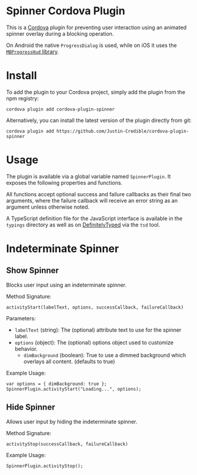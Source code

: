 # Spinner Cordova Plugin

This is a [Cordova](http://cordova.apache.org/) plugin for preventing user interaction using an animated spinner overlay during a blocking operation.

On Android the native `ProgressDialog` is used, while on iOS it uses the [`MBProgressHud` library](https://github.com/jdg/MBProgressHUD).

# Install

To add the plugin to your Cordova project, simply add the plugin from the npm registry:

    cordova plugin add cordova-plugin-spinner

Alternatively, you can install the latest version of the plugin directly from git:

    cordova plugin add https://github.com/Justin-Credible/cordova-plugin-spinner

# Usage

The plugin is available via a global variable named `SpinnerPlugin`. It exposes the following properties and functions.

All functions accept optional success and failure callbacks as their final two arguments, where the failure callback will receive an error string as an argument unless otherwise noted.

A TypeScript definition file for the JavaScript interface is available in the `typings` directory as well as on [DefinitelyTyped](https://github.com/borisyankov/DefinitelyTyped) via the `tsd` tool.

# Indeterminate Spinner

## Show Spinner ##

Blocks user input using an indeterminate spinner.

Method Signature:

`activityStart(labelText, options, successCallback, failureCallback)`

Parameters:

* `labelText` (string): The (optional) attribute text to use for the spinner label.
* `options` (object): The (optional) options object used to customize behavior.
  * `dimBackground` (boolean): True to use a dimmed background which overlays all content. (defaults to true)

Example Usage:

````
var options = { dimBackground: true };
SpinnerPlugin.activityStart("Loading...", options);
````

## Hide Spinner ##

Allows user input by hiding the indeterminate spinner.

Method Signature:

`activityStop(successCallback, failureCallback)`

Example Usage:

`SpinnerPlugin.activityStop();`
